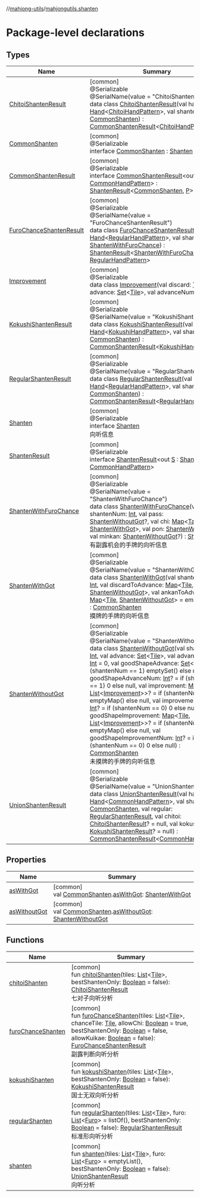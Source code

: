 //[mahjong-utils](../../index.md)/[mahjongutils.shanten](index.md)

# Package-level declarations

## Types

| Name | Summary |
|---|---|
| [ChitoiShantenResult](-chitoi-shanten-result/index.md) | [common]<br>@Serializable<br>@SerialName(value = &quot;ChitoiShantenResult&quot;)<br>data class [ChitoiShantenResult](-chitoi-shanten-result/index.md)(val hand: [Hand](../mahjongutils.models.hand/-hand/index.md)&lt;[ChitoiHandPattern](../mahjongutils.models.hand/-chitoi-hand-pattern/index.md)&gt;, val shantenInfo: [CommonShanten](-common-shanten/index.md)) : [CommonShantenResult](-common-shanten-result/index.md)&lt;[ChitoiHandPattern](../mahjongutils.models.hand/-chitoi-hand-pattern/index.md)&gt; |
| [CommonShanten](-common-shanten/index.md) | [common]<br>@Serializable<br>interface [CommonShanten](-common-shanten/index.md) : [Shanten](-shanten/index.md) |
| [CommonShantenResult](-common-shanten-result/index.md) | [common]<br>@Serializable<br>interface [CommonShantenResult](-common-shanten-result/index.md)&lt;out [P](-common-shanten-result/index.md) : [CommonHandPattern](../mahjongutils.models.hand/-common-hand-pattern/index.md)&gt; : [ShantenResult](-shanten-result/index.md)&lt;[CommonShanten](-common-shanten/index.md), [P](-common-shanten-result/index.md)&gt; |
| [FuroChanceShantenResult](-furo-chance-shanten-result/index.md) | [common]<br>@Serializable<br>@SerialName(value = &quot;FuroChanceShantenResult&quot;)<br>data class [FuroChanceShantenResult](-furo-chance-shanten-result/index.md)(val hand: [Hand](../mahjongutils.models.hand/-hand/index.md)&lt;[RegularHandPattern](../mahjongutils.models.hand/-regular-hand-pattern/index.md)&gt;, val shantenInfo: [ShantenWithFuroChance](-shanten-with-furo-chance/index.md)) : [ShantenResult](-shanten-result/index.md)&lt;[ShantenWithFuroChance](-shanten-with-furo-chance/index.md), [RegularHandPattern](../mahjongutils.models.hand/-regular-hand-pattern/index.md)&gt; |
| [Improvement](-improvement/index.md) | [common]<br>@Serializable<br>data class [Improvement](-improvement/index.md)(val discard: [Tile](../mahjongutils.models/-tile/index.md), val advance: [Set](https://kotlinlang.org/api/latest/jvm/stdlib/kotlin.collections/-set/index.html)&lt;[Tile](../mahjongutils.models/-tile/index.md)&gt;, val advanceNum: [Int](https://kotlinlang.org/api/latest/jvm/stdlib/kotlin/-int/index.html) = 0) |
| [KokushiShantenResult](-kokushi-shanten-result/index.md) | [common]<br>@Serializable<br>@SerialName(value = &quot;KokushiShantenResult&quot;)<br>data class [KokushiShantenResult](-kokushi-shanten-result/index.md)(val hand: [Hand](../mahjongutils.models.hand/-hand/index.md)&lt;[KokushiHandPattern](../mahjongutils.models.hand/-kokushi-hand-pattern/index.md)&gt;, val shantenInfo: [CommonShanten](-common-shanten/index.md)) : [CommonShantenResult](-common-shanten-result/index.md)&lt;[KokushiHandPattern](../mahjongutils.models.hand/-kokushi-hand-pattern/index.md)&gt; |
| [RegularShantenResult](-regular-shanten-result/index.md) | [common]<br>@Serializable<br>@SerialName(value = &quot;RegularShantenResult&quot;)<br>data class [RegularShantenResult](-regular-shanten-result/index.md)(val hand: [Hand](../mahjongutils.models.hand/-hand/index.md)&lt;[RegularHandPattern](../mahjongutils.models.hand/-regular-hand-pattern/index.md)&gt;, val shantenInfo: [CommonShanten](-common-shanten/index.md)) : [CommonShantenResult](-common-shanten-result/index.md)&lt;[RegularHandPattern](../mahjongutils.models.hand/-regular-hand-pattern/index.md)&gt; |
| [Shanten](-shanten/index.md) | [common]<br>@Serializable<br>interface [Shanten](-shanten/index.md)<br>向听信息 |
| [ShantenResult](-shanten-result/index.md) | [common]<br>@Serializable<br>interface [ShantenResult](-shanten-result/index.md)&lt;out [S](-shanten-result/index.md) : [Shanten](-shanten/index.md), out [P](-shanten-result/index.md) : [CommonHandPattern](../mahjongutils.models.hand/-common-hand-pattern/index.md)&gt; |
| [ShantenWithFuroChance](-shanten-with-furo-chance/index.md) | [common]<br>@Serializable<br>@SerialName(value = &quot;ShantenWithFuroChance&quot;)<br>data class [ShantenWithFuroChance](-shanten-with-furo-chance/index.md)(val shantenNum: [Int](https://kotlinlang.org/api/latest/jvm/stdlib/kotlin/-int/index.html), val pass: [ShantenWithoutGot](-shanten-without-got/index.md)?, val chi: [Map](https://kotlinlang.org/api/latest/jvm/stdlib/kotlin.collections/-map/index.html)&lt;[Tatsu](../mahjongutils.models/-tatsu/index.md), [ShantenWithGot](-shanten-with-got/index.md)&gt;, val pon: [ShantenWithGot](-shanten-with-got/index.md)?, val minkan: [ShantenWithoutGot](-shanten-without-got/index.md)?) : [Shanten](-shanten/index.md)<br>有副露机会的手牌的向听信息 |
| [ShantenWithGot](-shanten-with-got/index.md) | [common]<br>@Serializable<br>@SerialName(value = &quot;ShantenWithGot&quot;)<br>data class [ShantenWithGot](-shanten-with-got/index.md)(val shantenNum: [Int](https://kotlinlang.org/api/latest/jvm/stdlib/kotlin/-int/index.html), val discardToAdvance: [Map](https://kotlinlang.org/api/latest/jvm/stdlib/kotlin.collections/-map/index.html)&lt;[Tile](../mahjongutils.models/-tile/index.md), [ShantenWithoutGot](-shanten-without-got/index.md)&gt;, val ankanToAdvance: [Map](https://kotlinlang.org/api/latest/jvm/stdlib/kotlin.collections/-map/index.html)&lt;[Tile](../mahjongutils.models/-tile/index.md), [ShantenWithoutGot](-shanten-without-got/index.md)&gt; = emptyMap()) : [CommonShanten](-common-shanten/index.md)<br>摸牌的手牌的向听信息 |
| [ShantenWithoutGot](-shanten-without-got/index.md) | [common]<br>@Serializable<br>@SerialName(value = &quot;ShantenWithoutGot&quot;)<br>data class [ShantenWithoutGot](-shanten-without-got/index.md)(val shantenNum: [Int](https://kotlinlang.org/api/latest/jvm/stdlib/kotlin/-int/index.html), val advance: [Set](https://kotlinlang.org/api/latest/jvm/stdlib/kotlin.collections/-set/index.html)&lt;[Tile](../mahjongutils.models/-tile/index.md)&gt;, val advanceNum: [Int](https://kotlinlang.org/api/latest/jvm/stdlib/kotlin/-int/index.html) = 0, val goodShapeAdvance: [Set](https://kotlinlang.org/api/latest/jvm/stdlib/kotlin.collections/-set/index.html)&lt;[Tile](../mahjongutils.models/-tile/index.md)&gt;? = if (shantenNum == 1) emptySet() else null, val goodShapeAdvanceNum: [Int](https://kotlinlang.org/api/latest/jvm/stdlib/kotlin/-int/index.html)? = if (shantenNum == 1) 0 else null, val improvement: [Map](https://kotlinlang.org/api/latest/jvm/stdlib/kotlin.collections/-map/index.html)&lt;[Tile](../mahjongutils.models/-tile/index.md), [List](https://kotlinlang.org/api/latest/jvm/stdlib/kotlin.collections/-list/index.html)&lt;[Improvement](-improvement/index.md)&gt;&gt;? = if (shantenNum == 0) emptyMap() else null, val improvementNum: [Int](https://kotlinlang.org/api/latest/jvm/stdlib/kotlin/-int/index.html)? = if (shantenNum == 0) 0 else null, val goodShapeImprovement: [Map](https://kotlinlang.org/api/latest/jvm/stdlib/kotlin.collections/-map/index.html)&lt;[Tile](../mahjongutils.models/-tile/index.md), [List](https://kotlinlang.org/api/latest/jvm/stdlib/kotlin.collections/-list/index.html)&lt;[Improvement](-improvement/index.md)&gt;&gt;? = if (shantenNum == 0) emptyMap() else null, val goodShapeImprovementNum: [Int](https://kotlinlang.org/api/latest/jvm/stdlib/kotlin/-int/index.html)? = if (shantenNum == 0) 0 else null) : [CommonShanten](-common-shanten/index.md)<br>未摸牌的手牌的向听信息 |
| [UnionShantenResult](-union-shanten-result/index.md) | [common]<br>@Serializable<br>@SerialName(value = &quot;UnionShantenResult&quot;)<br>data class [UnionShantenResult](-union-shanten-result/index.md)(val hand: [Hand](../mahjongutils.models.hand/-hand/index.md)&lt;[CommonHandPattern](../mahjongutils.models.hand/-common-hand-pattern/index.md)&gt;, val shantenInfo: [CommonShanten](-common-shanten/index.md), val regular: [RegularShantenResult](-regular-shanten-result/index.md), val chitoi: [ChitoiShantenResult](-chitoi-shanten-result/index.md)? = null, val kokushi: [KokushiShantenResult](-kokushi-shanten-result/index.md)? = null) : [CommonShantenResult](-common-shanten-result/index.md)&lt;[CommonHandPattern](../mahjongutils.models.hand/-common-hand-pattern/index.md)&gt; |

## Properties

| Name | Summary |
|---|---|
| [asWithGot](as-with-got.md) | [common]<br>val [CommonShanten](-common-shanten/index.md).[asWithGot](as-with-got.md): [ShantenWithGot](-shanten-with-got/index.md) |
| [asWithoutGot](as-without-got.md) | [common]<br>val [CommonShanten](-common-shanten/index.md).[asWithoutGot](as-without-got.md): [ShantenWithoutGot](-shanten-without-got/index.md) |

## Functions

| Name | Summary |
|---|---|
| [chitoiShanten](chitoi-shanten.md) | [common]<br>fun [chitoiShanten](chitoi-shanten.md)(tiles: [List](https://kotlinlang.org/api/latest/jvm/stdlib/kotlin.collections/-list/index.html)&lt;[Tile](../mahjongutils.models/-tile/index.md)&gt;, bestShantenOnly: [Boolean](https://kotlinlang.org/api/latest/jvm/stdlib/kotlin/-boolean/index.html) = false): [ChitoiShantenResult](-chitoi-shanten-result/index.md)<br>七对子向听分析 |
| [furoChanceShanten](furo-chance-shanten.md) | [common]<br>fun [furoChanceShanten](furo-chance-shanten.md)(tiles: [List](https://kotlinlang.org/api/latest/jvm/stdlib/kotlin.collections/-list/index.html)&lt;[Tile](../mahjongutils.models/-tile/index.md)&gt;, chanceTile: [Tile](../mahjongutils.models/-tile/index.md), allowChi: [Boolean](https://kotlinlang.org/api/latest/jvm/stdlib/kotlin/-boolean/index.html) = true, bestShantenOnly: [Boolean](https://kotlinlang.org/api/latest/jvm/stdlib/kotlin/-boolean/index.html) = false, allowKuikae: [Boolean](https://kotlinlang.org/api/latest/jvm/stdlib/kotlin/-boolean/index.html) = false): [FuroChanceShantenResult](-furo-chance-shanten-result/index.md)<br>副露判断向听分析 |
| [kokushiShanten](kokushi-shanten.md) | [common]<br>fun [kokushiShanten](kokushi-shanten.md)(tiles: [List](https://kotlinlang.org/api/latest/jvm/stdlib/kotlin.collections/-list/index.html)&lt;[Tile](../mahjongutils.models/-tile/index.md)&gt;, bestShantenOnly: [Boolean](https://kotlinlang.org/api/latest/jvm/stdlib/kotlin/-boolean/index.html) = false): [KokushiShantenResult](-kokushi-shanten-result/index.md)<br>国士无双向听分析 |
| [regularShanten](regular-shanten.md) | [common]<br>fun [regularShanten](regular-shanten.md)(tiles: [List](https://kotlinlang.org/api/latest/jvm/stdlib/kotlin.collections/-list/index.html)&lt;[Tile](../mahjongutils.models/-tile/index.md)&gt;, furo: [List](https://kotlinlang.org/api/latest/jvm/stdlib/kotlin.collections/-list/index.html)&lt;[Furo](../mahjongutils.models/-furo/index.md)&gt; = listOf(), bestShantenOnly: [Boolean](https://kotlinlang.org/api/latest/jvm/stdlib/kotlin/-boolean/index.html) = false): [RegularShantenResult](-regular-shanten-result/index.md)<br>标准形向听分析 |
| [shanten](shanten.md) | [common]<br>fun [shanten](shanten.md)(tiles: [List](https://kotlinlang.org/api/latest/jvm/stdlib/kotlin.collections/-list/index.html)&lt;[Tile](../mahjongutils.models/-tile/index.md)&gt;, furo: [List](https://kotlinlang.org/api/latest/jvm/stdlib/kotlin.collections/-list/index.html)&lt;[Furo](../mahjongutils.models/-furo/index.md)&gt; = emptyList(), bestShantenOnly: [Boolean](https://kotlinlang.org/api/latest/jvm/stdlib/kotlin/-boolean/index.html) = false): [UnionShantenResult](-union-shanten-result/index.md)<br>向听分析 |
